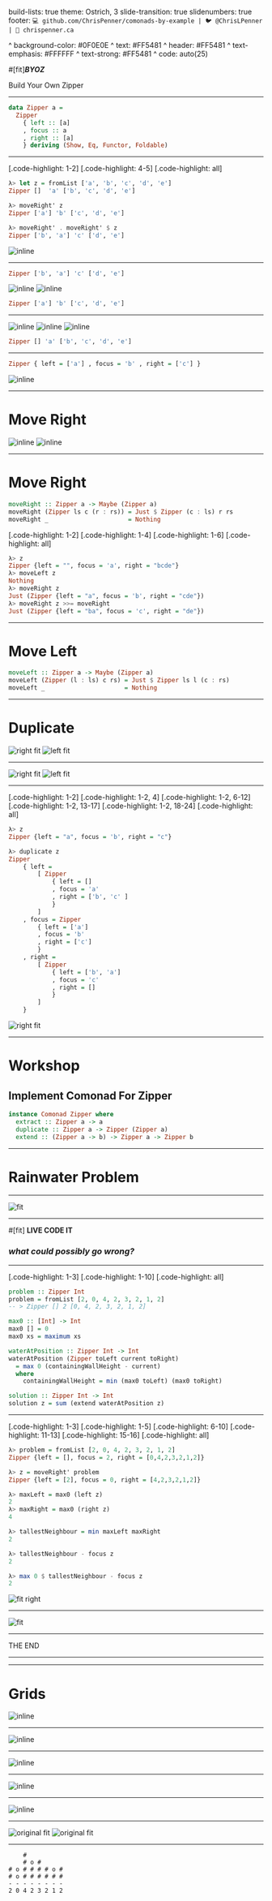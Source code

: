 build-lists: true
theme: Ostrich, 3
slide-transition: true
slidenumbers: true
footer: `💻 github.com/ChrisPenner/comonads-by-example | 🐦 @ChrisLPenner | 📝 chrispenner.ca`

^ background-color: #0F0E0E
^ text: #FF5481
^ header: #FF5481
^ text-emphasis: #FFFFFF
^ text-strong: #FF5481
^ code: auto(25)

#[fit]**_BYOZ_**

Build Your Own Zipper

---

```haskell
data Zipper a =
  Zipper
    { left :: [a]
    , focus :: a
    , right :: [a]
    } deriving (Show, Eq, Functor, Foldable)
```

---

[.code-highlight: 1-2]
[.code-highlight: 4-5]
[.code-highlight: all]
```haskell
λ> let z = fromList ['a', 'b', 'c', 'd', 'e']
Zipper []  'a' ['b', 'c', 'd', 'e']

λ> moveRight' z
Zipper ['a'] 'b' ['c', 'd', 'e']

λ> moveRight' . moveRight' $ z
Zipper ['b', 'a'] 'c' ['d', 'e']
```

![inline](./images/zipper.png)

---

```haskell
Zipper ['b', 'a'] 'c' ['d', 'e']
```

![inline](./images/zipper.png)
![inline](./images/zipper-l1.png)

```haskell
Zipper ['a'] 'b' ['c', 'd', 'e']
```


---

![inline](./images/zipper.png)
![inline](./images/zipper-l1.png)
![inline](./images/zipper-l2.png)

```haskell
Zipper [] 'a' ['b', 'c', 'd', 'e']
```
---

```haskell
Zipper { left = ['a'] , focus = 'b' , right = ['c'] }
```

![inline](./images/zipper-small.png)

---

# Move Right

![inline](./images/zipper-l1.png)
![inline](./images/zipper.png)

---

# Move Right

```haskell
moveRight :: Zipper a -> Maybe (Zipper a)
moveRight (Zipper ls c (r : rs)) = Just $ Zipper (c : ls) r rs
moveRight _                      = Nothing
```

[.code-highlight: 1-2]
[.code-highlight: 1-4]
[.code-highlight: 1-6]
[.code-highlight: all]
```haskell
λ> z
Zipper {left = "", focus = 'a', right = "bcde"}
λ> moveLeft z
Nothing
λ> moveRight z
Just (Zipper {left = "a", focus = 'b', right = "cde"})
λ> moveRight z >>= moveRight
Just (Zipper {left = "ba", focus = 'c', right = "de"})
```

---

# Move Left

```haskell
moveLeft :: Zipper a -> Maybe (Zipper a)
moveLeft (Zipper (l : ls) c rs) = Just $ Zipper ls l (c : rs)
moveLeft _                      = Nothing
```

---

# Duplicate
![right fit](./images/zipper-duplicate.png)
![left fit](./images/zipper-small.png)

---

![right fit](./images/zipper-duplicate.png)
![left fit](./images/zipper-small.png)

---


[.code-highlight: 1-2]
[.code-highlight: 1-2, 4]
[.code-highlight: 1-2, 6-12]
[.code-highlight: 1-2, 13-17]
[.code-highlight: 1-2, 18-24]
[.code-highlight: all]
```haskell
λ> z
Zipper {left = "a", focus = 'b', right = "c"}

λ> duplicate z
Zipper
    { left =
        [ Zipper
            { left = []
            , focus = 'a'
            , right = ['b', 'c' ]
            }
        ]
    , focus = Zipper
        { left = ['a']
        , focus = 'b'
        , right = ['c']
        }
    , right =
        [ Zipper
            { left = ['b', 'a']
            , focus = 'c'
            , right = [] 
            }
        ]
    }
```
![right fit](./images/zipper-duplicate.png)

---

# Workshop
## Implement Comonad For Zipper

```haskell
instance Comonad Zipper where
  extract :: Zipper a -> a
  duplicate :: Zipper a -> Zipper (Zipper a)
  extend :: (Zipper a -> b) -> Zipper a -> Zipper b
```

---


# Rainwater Problem

---

![fit](./images/rainwater.png)

---

#[fit] **LIVE CODE IT**

### *what could possibly go wrong?*

---



[.code-highlight: 1-3]
[.code-highlight: 1-10]
[.code-highlight: all]
```haskell
problem :: Zipper Int
problem = fromList [2, 0, 4, 2, 3, 2, 1, 2]
-- > Zipper [] 2 [0, 4, 2, 3, 2, 1, 2]

max0 :: [Int] -> Int
max0 [] = 0
max0 xs = maximum xs

waterAtPosition :: Zipper Int -> Int
waterAtPosition (Zipper toLeft current toRight)
  = max 0 (containingWallHeight - current)
  where
    containingWallHeight = min (max0 toLeft) (max0 toRight)

solution :: Zipper Int -> Int
solution z = sum (extend waterAtPosition z)
```

---

[.code-highlight: 1-3]
[.code-highlight: 1-5]
[.code-highlight: 6-10]
[.code-highlight: 11-13]
[.code-highlight: 15-16]
[.code-highlight: all]
```haskell
λ> problem = fromList [2, 0, 4, 2, 3, 2, 1, 2]
Zipper {left = [], focus = 2, right = [0,4,2,3,2,1,2]}

λ> z = moveRight' problem
Zipper {left = [2], focus = 0, right = [4,2,3,2,1,2]}

λ> maxLeft = max0 (left z)
2
λ> maxRight = max0 (right z)
4

λ> tallestNeighbour = min maxLeft maxRight
2

λ> tallestNeighbour - focus z
2

λ> max 0 $ tallestNeighbour - focus z
2
```

![fit right](./images/rainwater.png)

---

![fit](./images/questions/any-questions-dwight.gif)

---

THE END 

---


---

# Grids


![inline](./images/grids/grid-selected.png)

---

![inline](./images/grids/duplicate-grid.png)

---

![inline](./images/grids/duplicate-grid-selected.png)

---

![inline](./images/grids/sudoku-rules.png)

---

![inline](./images/tree-demo-1.png)

---

![original fit](./images/tree-demo-1.png)
![original fit](./images/tree-demo-2.png)

---

```
    #    
    # o #  
# o # # # # o #
# o # # # # # #
- - - - - - - -
2 0 4 2 3 2 1 2
```
